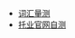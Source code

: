 - [词汇量测](https://preply.com/en/learn/english/test-your-vocab)
- [托业官网自测](https://www.etsglobal.org/fr/en/practice-test/toeic-level-projector)

